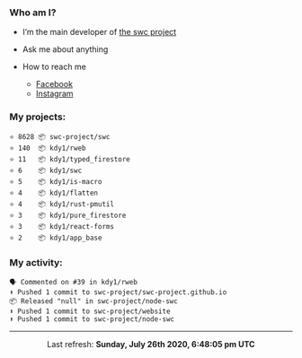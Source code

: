 ### Who am I?

- I’m the main developer of [the swc project](https://github.com/swc-project/swc)

- Ask me about anything

- How to reach me
  - [Facebook](https://www.facebook.com/profile.php?id=100024888122318)
  - [Instagram](https://www.instagram.com/kdy1123/)

### My projects:

```
⭐️ 8628 📦 swc-project/swc
⭐️ 140  📦 kdy1/rweb
⭐️ 11   📦 kdy1/typed_firestore
⭐️ 6    📦 kdy1/swc
⭐️ 5    📦 kdy1/is-macro
⭐️ 4    📦 kdy1/flatten
⭐️ 4    📦 kdy1/rust-pmutil
⭐️ 3    📦 kdy1/pure_firestore
⭐️ 3    📦 kdy1/react-forms
⭐️ 2    📦 kdy1/app_base
```

### My activity:

```
🗣 Commented on #39 in kdy1/rweb
⬆️ Pushed 1 commit to swc-project/swc-project.github.io
📦 Released "null" in swc-project/node-swc
⬆️ Pushed 1 commit to swc-project/website
⬆️ Pushed 1 commit to swc-project/node-swc
```

------------
<p align="center">Last refresh: <b>Sunday, July 26th 2020, 6:48:05 pm UTC</b></p>